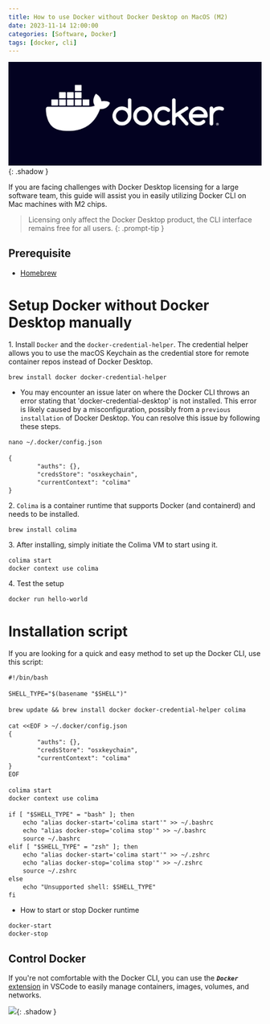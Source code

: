 ```yaml
---
title: How to use Docker without Docker Desktop on MacOS (M2)
date: 2023-11-14 12:00:00
categories: [Software, Docker]
tags: [docker, cli]
---
```

<script defer data-domain="senad-d.github.io" src="https://plus.seki.ink/js/script.js"></script>
![](https://github.com/senad-d/senad-d.github.io/blob/main/_media/images/docker-banner.png?raw=true){: .shadow }

If you are facing challenges with Docker Desktop licensing for a large software team, this guide will assist you in easily utilizing Docker CLI on Mac machines with M2 chips.

> Licensing only affect the Docker Desktop product, the CLI interface remains free for all users.
{: .prompt-tip }

## Prerequisite
  - [Homebrew](https://brew.sh/)

# Setup Docker without Docker Desktop manually

1\. Install `Docker` and the `docker-credential-helper`. The credential helper allows you to use the macOS Keychain as the credential store for remote container repos instead of Docker Desktop.

```shell
brew install docker docker-credential-helper
```

- You may encounter an issue later on where the Docker CLI throws an error stating that 'docker-credential-desktop' is not installed. This error is likely caused by a misconfiguration, possibly from a `previous installation` of Docker Desktop. You can resolve this issue by following these steps.

```shell
nano ~/.docker/config.json

{
        "auths": {},
        "credsStore": "osxkeychain",
        "currentContext": "colima"
}
```

2\. `Colima` is a container runtime that supports Docker (and containerd) and needs to be installed.

```shell
brew install colima
```

3\. After installing, simply initiate the Colima VM to start using it.

```shell
colima start
docker context use colima
```

4\. Test the setup

```shell
docker run hello-world
```

# Installation script

If you are looking for a quick and easy method to set up the Docker CLI, use this script:

```shell
#!/bin/bash

SHELL_TYPE="$(basename "$SHELL")"

brew update && brew install docker docker-credential-helper colima

cat <<EOF > ~/.docker/config.json
{
        "auths": {},
        "credsStore": "osxkeychain",
        "currentContext": "colima"
}
EOF

colima start
docker context use colima

if [ "$SHELL_TYPE" = "bash" ]; then
    echo "alias docker-start='colima start'" >> ~/.bashrc
    echo "alias docker-stop='colima stop'" >> ~/.bashrc
    source ~/.bashrc
elif [ "$SHELL_TYPE" = "zsh" ]; then
    echo "alias docker-start='colima start'" >> ~/.zshrc
    echo "alias docker-stop='colima stop'" >> ~/.zshrc
    source ~/.zshrc
else
    echo "Unsupported shell: $SHELL_TYPE"
fi

```

- How to start or stop Docker runtime

```shell
docker-start
docker-stop
```

## Control Docker

If you're not comfortable with the Docker CLI, you can use the ***`Docker`*** [extension](https://github.com/microsoft/vscode-docker) in VSCode to easily manage containers, images, volumes, and networks.

![](https://github.com/microsoft/vscode-docker/blob/main/resources/readme/overview.gif?raw=true){: .shadow }
